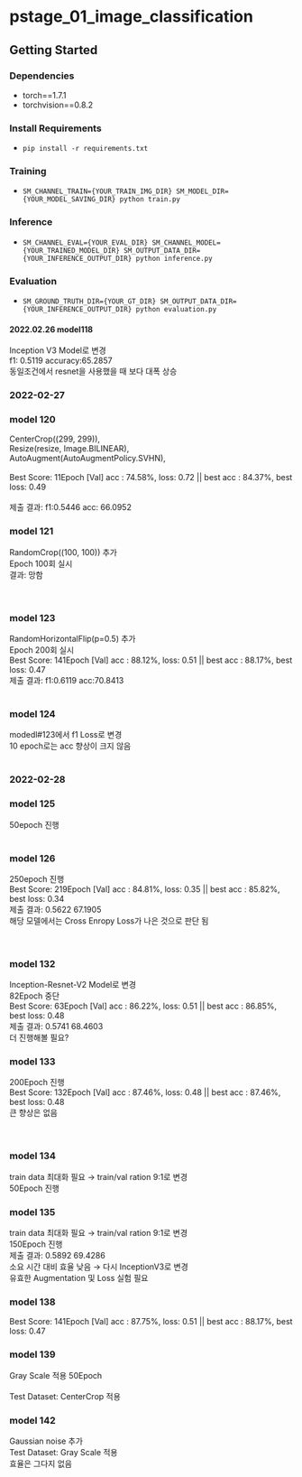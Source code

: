 # pstage_01_image_classification

## Getting Started    
### Dependencies
- torch==1.7.1
- torchvision==0.8.2                                                              

### Install Requirements
- `pip install -r requirements.txt`

### Training
- `SM_CHANNEL_TRAIN={YOUR_TRAIN_IMG_DIR} SM_MODEL_DIR={YOUR_MODEL_SAVING_DIR} python train.py`

### Inference
- `SM_CHANNEL_EVAL={YOUR_EVAL_DIR} SM_CHANNEL_MODEL={YOUR_TRAINED_MODEL_DIR} SM_OUTPUT_DATA_DIR={YOUR_INFERENCE_OUTPUT_DIR} python inference.py`

### Evaluation
- `SM_GROUND_TRUTH_DIR={YOUR_GT_DIR} SM_OUTPUT_DATA_DIR={YOUR_INFERENCE_OUTPUT_DIR} python evaluation.py`


#### 2022.02.26 model118
Inception V3 Model로 변경<br>
f1: 0.5119 accuracy:65.2857<br>
동일조건에서 resnet을 사용했을 때 보다 대폭 상승<br>

### 2022-02-27
### model 120
CenterCrop((299, 299)),<br>
Resize(resize, Image.BILINEAR),<br>
AutoAugment(AutoAugmentPolicy.SVHN),<br><br>
Best Score: 11Epoch [Val] acc : 74.58%, loss: 0.72 || best acc : 84.37%, best loss: 0.49<br>
<br>
제출 결과: f1:0.5446    acc: 66.0952<br>

### model 121
RandomCrop((100, 100)) 추가<br>
Epoch 100회 실시<br>
결과: 망함<br>
<br>
<br>

### model 123<br>
RandomHorizontalFlip(p=0.5) 추가<br>
Epoch 200회 실시<br>
Best Score: 141Epoch [Val] acc : 88.12%, loss: 0.51 || best acc : 88.17%, best loss: 0.47 <br>
제출 결과: f1:0.6119	acc:70.8413<br>
<br>

### model 124<br>
modedl#123에서 f1 Loss로 변경<br>
10 epoch로는 acc 향상이 크지 않음<br>
<br>

### 2022-02-28
### model 125<br>
50epoch 진행<br>
<br>

### model 126<br>
250epoch 진행<br>
Best Score: 219Epoch [Val] acc : 84.81%, loss: 0.35 || best acc : 85.82%, best loss: 0.34<br>
제출 결과: 0.5622	67.1905<br>
해당 모델에서는 Cross Enropy Loss가 나은 것으로 판단 됨<br>
<br>
<br>

### model 132<br>
Inception-Resnet-V2 Model로 변경<br>
82Epoch 중단<br>
Best Score: 63Epoch [Val] acc : 86.22%, loss: 0.51 || best acc : 86.85%, best loss: 0.48<br>
제출 결과: 0.5741	68.4603<br>
더 진행해볼 필요?<br>

### model 133<br>
200Epoch 진행<br>
Best Score: 132Epoch [Val] acc : 87.46%, loss: 0.48 || best acc : 87.46%, best loss: 0.48<br>
큰 향상은 없음<br>
<br>
<br>

### model 134<br>
train data 최대화 필요 → train/val ration 9:1로 변경<br>
50Epoch 진행<br>

### model 135<br>
train data 최대화 필요 → train/val ration 9:1로 변경<br>
150Epoch 진행<br>
제출 결과: 0.5892	69.4286<br>
소요 시간 대비 효율 낮음 → 다시 InceptionV3로 변경<br>
유효한 Augmentation 및 Loss 실험 필요<br>

### model 138<br>
Best Score: 141Epoch [Val] acc : 87.75%, loss: 0.51 || best acc : 88.17%, best loss: 0.47<br>

### model 139<br>
Gray Scale 적용 50Epoch<br>
<br>
Test Dataset: CenterCrop 적용<br>

### model 142<br>
Gaussian noise 추가<br>
Test Dataset: Gray Scale 적용<br>
효율은 그다지 없음
